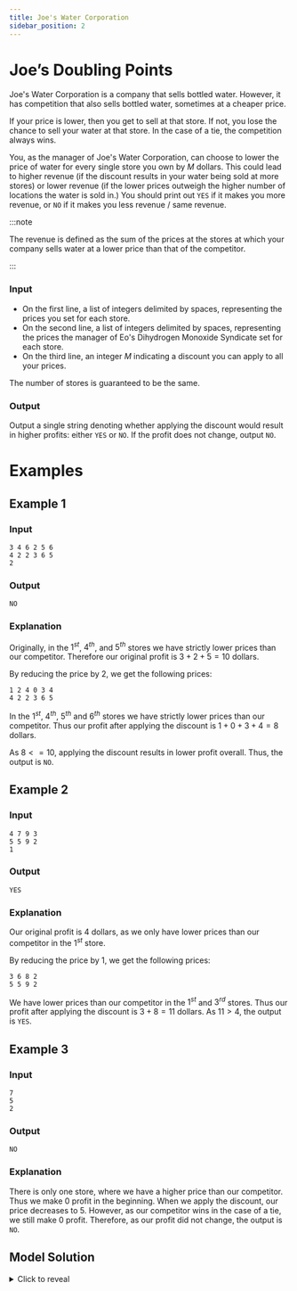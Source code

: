 ```yaml
---
title: Joe's Water Corporation
sidebar_position: 2
---
```


# Joe’s Doubling Points

Joe's Water Corporation is a company that sells bottled water. However, it has competition that also sells bottled water, sometimes at a cheaper price.

If your price is lower, then you get to sell at that store. If not, you lose the chance to sell your water at that store. In the case of a tie, the competition always wins.

You, as the manager of Joe's Water Corporation, can choose to lower the price of water for every single store you own by $M$ dollars. This could lead to higher revenue (if the discount results in your water being sold at more stores) or lower revenue (if the lower prices outweigh the higher number of locations the water is sold in.) You should print out `YES` if it makes you more revenue, or `NO` if it makes you less revenue / same revenue.

:::note

The revenue is defined as the sum of the prices at the stores at which your company sells water at a lower price than that of the competitor.

:::

### Input

- On the first line, a list of integers delimited by spaces, representing the prices you set for each store.
- On the second line, a list of integers delimited by spaces, representing the prices the manager of Eo's Dihydrogen Monoxide Syndicate set for each store.
- On the third line, an integer $M$ indicating a discount you can apply to all your prices.

The number of stores is guaranteed to be the same.

### Output

Output a single string denoting whether applying the discount would result in higher profits: either `YES` or `NO`.
If the profit does not change, output `NO`.

# Examples

## Example 1

### Input

```
3 4 6 2 5 6
4 2 2 3 6 5
2
```

### Output

```
NO
```

### Explanation

Originally, in the $1^{st}$, $4^{th}$, and $5^{th}$ stores we have strictly lower prices than our competitor.
Therefore our original profit is $3 + 2 + 5 = 10$ dollars.

By reducing the price by $2$, we get the following prices:

```
1 2 4 0 3 4
4 2 2 3 6 5
```

In the $1^{st}$, $4^{th}$, $5^{th}$ and $6^{th}$ stores we have strictly lower prices than our competitor.
Thus our profit after applying the discount is $1 + 0 + 3 + 4 = 8$ dollars.

As $8 <= 10$, applying the discount results in lower profit overall. Thus, the output is `NO`.

## Example 2

### Input

```
4 7 9 3
5 5 9 2
1
```

### Output

```
YES
```

### Explanation

Our original profit is $4$ dollars, as we only have lower prices than our competitor in the $1^{st}$ store.

By reducing the price by $1$, we get the following prices:

```
3 6 8 2
5 5 9 2
```

We have lower prices than our competitor in the $1^{st}$ and $3^{rd}$ stores. Thus our profit after applying the discount is $3 + 8 = 11$ dollars.
As $11 > 4$, the output is `YES`.

## Example 3

### Input

```
7
5
2
```

### Output

```
NO
```

### Explanation

There is only one store, where we have a higher price than our competitor. Thus we make $0$ profit in the beginning.
When we apply the discount, our price decreases to $5$. However, as our competitor wins in the case of a tie, we still make $0$ profit.
Therefore, as our profit did not change, the output is `NO`.


## Model Solution 

<details><summary>Click to reveal</summary>
<p>

```py
joes_prices = input().split(' ')
competitions_prices = input().split(' ')
discount = int(input())

original_profit = 0
discounted_profit = 0

for i in range(len(joes_prices)):
    cur_joe_price = int(joes_prices[i])
    cur_competitor_price = int(competitions_prices[i])
    # These conditionals check for 
    if cur_joe_price < cur_competitor_price:
        original_profit += cur_joe_price
    if cur_joe_price - discount < cur_competitor_price:
        discounted_profit += cur_joe_price - discount

print('YES' if discounted_profit > original_profit else 'NO')
```
### Step-by-step tutorial

Let's begin by reading in the input.
```py
joes_prices = input().split(' ')
competitions_prices = input().split(' ')
discount = int(input())
```
    
:::tip

Since each number in a row of input is delimited by a single space, we can use `.split(' ')` to create a new list that separates all of them by spaces.

:::

```py 
discount = int(input())
 ```

Since we need `discount` to make calculations, we'll need to parse it into an integer. For everything else, we'll parse it later in the loop.

```py 
original_profit = 0
discounted_profit = 0
```

Here are the counts for the profit made without the discount applied and the profit made with it applied. This will allow us to compare the original profit to the discounted profit once we're done our calculations.

```py
for i in range(len(joes_prices)):
    cur_joe_price = int(joes_prices[i])
    cur_competitor_price = int(competitions_prices[i])
```

For each iteration, we'll need to store both Joe's and the competitor's price and
parse them into integers in order to make comparisons below:

```py
    if cur_joe_price < cur_competitor_price:
        original_profit += cur_joe_price
    if cur_joe_price - discount < cur_competitor_price:
        discounted_profit += cur_joe_price - discount
```

The first conditional checks **whether or not Joe's price without the discount applied
is less than the competitor's price**; if so, it counts as profit made without the discount applied to `original_profit`. Then, **if the difference of Joe's price and the discount is lower than the competitor's price**, we'll count that towards the `discounted_profit`.
 
```py 
print('YES' if discounted_profit > original_profit else 'NO')
```

Finally, after we've compared their prices with and without Joe's discount applied,
we can see whether or not it made a difference. 

:::tip
    
```if discounted_profit > original_profit else``` is a tenerary if statement, allowing
simple conditionals to be more concise or "elegant", if you're into that.

Compare this to if we wrote it normally:
```
if discounted_profit > original_profit:
    print('YES')
else:
    print('NO')
```
    
:::

</p>
</details>
